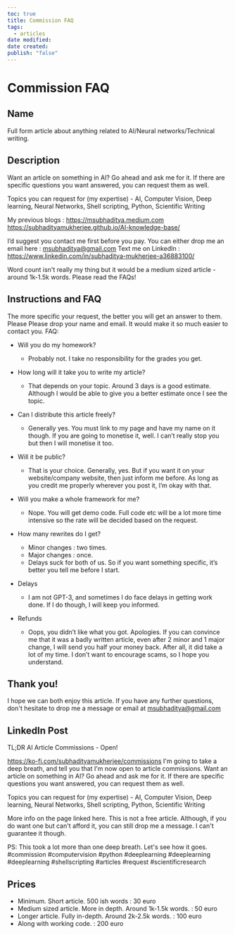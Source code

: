 ```yaml
---
toc: true
title: Commission FAQ
tags:
  - articles
date modified: 
date created: 
publish: "false"
---
```

# Commission FAQ

## Name
Full form article about anything related to AI/Neural networks/Technical writing.

## Description
Want an article on something in AI? Go ahead and ask me for it. 
If there are specific questions you want answered, you can request them as well. 

Topics you can request for (my expertise) - AI, Computer Vision, Deep learning, Neural Networks, Shell scripting, Python, Scientific Writing

My previous blogs : 
https://msubhaditya.medium.com
https://subhadityamukherjee.github.io/AI-knowledge-base/

I’d suggest you contact me first before you pay.
You can either drop me an email here : msubhaditya@gmail.com
Text me on LinkedIn : https://www.linkedin.com/in/subhaditya-mukherjee-a36883100/

Word count isn't really my thing but it would be a medium sized article - around 1k-1.5k words.
Please read the FAQs!

## Instructions and FAQ
The more specific your request, the better you will get an answer to them. 
Please Please drop your name and email. It would make it so much easier to contact you.
FAQ:
- Will you do my homework?
	- Probably not. I take no responsibility for the grades you get. 

- How long will it take you to write my article?
	- That depends on your topic. Around 3 days is a good estimate. Although I would be able to give you a better estimate once I see the topic.

- Can I distribute this article freely?
	- Generally yes. You must link to my page and have my name on it though. If you are going to monetise it, well. I can’t really stop you but then I will monetise it too.

- Will it be public?
	- That is your choice. Generally, yes. But if you want it on your website/company website, then just inform me before. As long as you credit me properly wherever you post it, I’m okay with that.

- Will you make a whole framework for me?
	- Nope. You will get demo code. Full code etc will be a lot more time intensive so the rate will be decided based on the request.

- How many rewrites do I get?
	- Minor changes : two times.
	- Major changes : once. 
	- Delays suck for both of us. So if you want something specific, it’s better you tell me before I start.

- Delays
	- I am not GPT-3, and sometimes I do face delays in getting work done. If I do though, I will keep you informed.

- Refunds
	- Oops, you didn’t like what you got. Apologies. If you can convince me that it was a badly written article, even after 2 minor and 1 major change, I will send you half your money back. After all, it did take a lot of my time. I don’t want to encourage scams, so I hope you understand.

## Thank you! 
I hope we can both enjoy this article.
If you have any further questions, don't hesitate to drop me a message or email at msubhaditya@gmail.com 

## LinkedIn Post
TL;DR AI Article Commissions - Open!

https://ko-fi.com/subhadityamukherjee/commissions
I'm going to take a deep breath, and tell you that I'm now open to article commissions. Want an article on something in AI? Go ahead and ask me for it. 
If there are specific questions you want answered, you can request them as well. 

Topics you can request for (my expertise) - AI, Computer Vision, Deep learning, Neural Networks, Shell scripting, Python, Scientific Writing

More info on the page linked here. This is not a free article. Although, if you do want one but can't afford it, you can still drop me a message. I can't guarantee it though.

PS: This took a lot more than one deep breath. Let's see how it goes.
#commission #computervision #python #deeplearning #deeplearning #deeplearning #shellscripting #articles #request #scientificresearch 


## Prices
- Minimum. Short article. 500 ish words : 30 euro
- Medium sized article. More in depth. Around 1k-1.5k words. : 50 euro
- Longer article. Fully in-depth. Around 2k-2.5k words. : 100 euro
- Along with working code. : 200 euro



